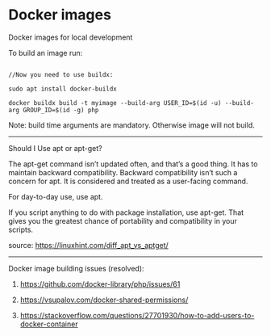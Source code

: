 # Docker images

Docker images for local development

To build an image run:

```

//Now you need to use buildx:

sudo apt install docker-buildx

docker buildx build -t myimage --build-arg USER_ID=$(id -u) --build-arg GROUP_ID=$(id -g) php

 ```

Note: build time arguments are mandatory. Otherwise image will not build.

---

Should I Use apt or apt-get?

The apt-get command isn’t updated often, and that’s a good thing. It has to maintain backward compatibility. Backward compatibility isn’t such a concern for apt. It is considered and treated as a user-facing command.

For day-to-day use, use apt.

If you script anything to do with package installation, use apt-get. That gives you the greatest chance of portability and compatibility in your scripts.


source: https://linuxhint.com/diff_apt_vs_aptget/

---

Docker image building issues (resolved):
1) https://github.com/docker-library/php/issues/61

2) https://vsupalov.com/docker-shared-permissions/
 1) https://stackoverflow.com/questions/27701930/how-to-add-users-to-docker-container
